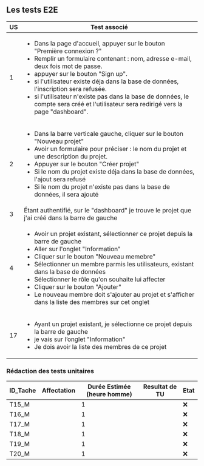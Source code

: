 ## Les tests E2E


| US |                             Test associé                                 |
|----|--------------------------------------------------------------------------|
|  1 | <ul><li>Dans la page d'accueil, appuyer sur le bouton "Première connexion ?"</li><li>Remplir un formulaire contenant : nom, adresse e-mail, deux fois mot de passe.</li><li> appuyer sur le bouton "Sign up".</li><li>si l'utilisateur existe déja dans la base de données, l'inscription sera refusée.</li><li>si l'utilisateur n'existe pas dans la base de données, le compte sera créé et l'utilisateur sera redirigé vers la page "dashboard".</li></ul> |
|  2 | <ul><li>Dans la barre verticale gauche, cliquer sur le bouton "Nouveau projet"</li><li>Avoir un formulaire pour préciser : le nom du projet et une description du projet.</li><li>Appuyer sur le bouton "Créer projet"</li><li>Si le nom du projet existe déja dans la base de données, l'ajout sera refusé</li><li>Si le nom du projet n'existe pas dans la base de données, il sera ajouté</li></ul> |
|  3 | Étant authentifié, sur le "dashboard" je trouve le projet que j'ai créé dans la barre de gauche |
|  4 | <ul><li>Avoir un projet existant, sélectionner ce projet depuis la barre de gauche</li><li>Aller sur l'onglet "Information"</li><li>Cliquer sur le bouton "Nouveau memebre"</li><li>Sélectionner un membre parmis les utilisateurs, existant dans la base de données</li><li>Sélectionner le rôle qu'on souhaite lui affecter</li><li>Cliquer sur le bouton "Ajouter"</li><li>Le nouveau membre doit s'ajouter au projet et s'afficher dans la liste des membres sur cet onglet</li> |
|  17 | <ul><li>Ayant un projet existant, je sélectionne ce projet depuis la barre de gauche</li><li>je vais sur l’onglet "Information"</li><li>Je dois avoir la liste des membres de ce projet</li></ul> |


### Rédaction des tests unitaires

| ID_Tache | Affectation | Durée Estimée (heure homme) | Resultat de TU | Etat | 
| --- | --- | --- | --- | --- |
| T15_M  |  | 1 | | :x:
| T16_M |  | 1 | | :x:
| T17_M  |  | 1 | | :x:
| T18_M |  | 1 | | :x:
| T19_M  |  | 1 | | :x:
| T20_M |  | 1 | | :x:
